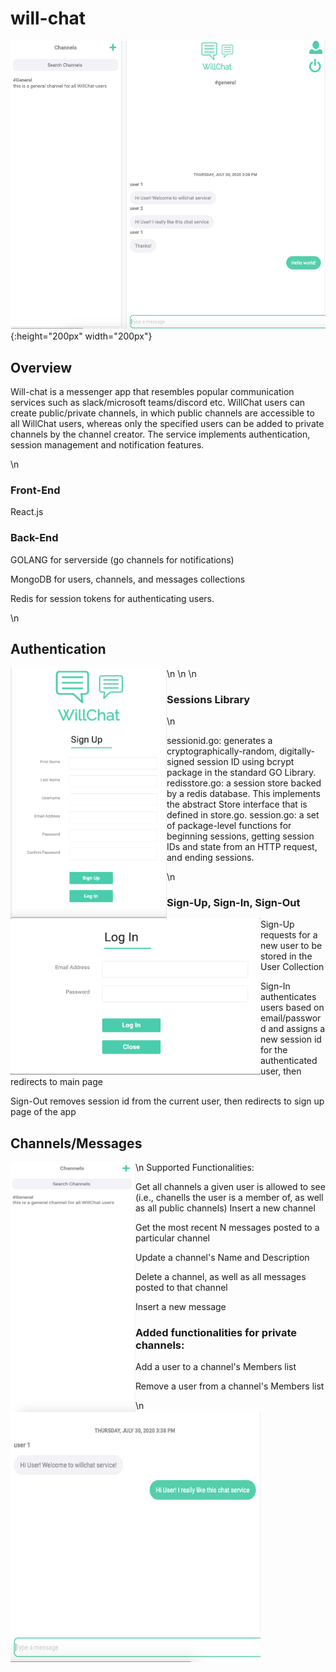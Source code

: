 # will-chat
![Home](imgs/Home.png){:height="200px" width="200px"}

## Overview
Will-chat is a messenger app that resembles popular communication services such as slack/microsoft teams/discord etc. WillChat users can create public/private channels, in which public channels are accessible to all WillChat users, whereas only the specified users can be added to private channels by the channel creator. The service implements authentication, session management and notification features. 

\n

### Front-End
React.js

### Back-End
GOLANG for serverside (go channels for notifications)

MongoDB for users, channels, and messages collections 

Redis for session tokens for authenticating users. 

\n

## Authentication

\n
<img src="imgs/Signup.png" align="left" height="400" width="250" >
\n
<img src="imgs/Login.png" align="left" height="250" width="400" >
\n

### Sessions Library

\n

sessionid.go: generates a cryptographically-random, digitally-signed session ID using bcrypt package in the standard GO Library.
redisstore.go: a session store backed by a redis database. This implements the abstract Store interface that is defined in store.go.
session.go: a set of package-level functions for beginning sessions, getting session IDs and state from an HTTP request, and ending sessions.

\n

### Sign-Up, Sign-In, Sign-Out

Sign-Up requests for a new user to be stored in the User Collection

Sign-In authenticates users based on email/password and assigns a new session id for the authenticated user, then redirects to main page

Sign-Out removes session id from the current user, then redirects to sign up page of the app


## Channels/Messages
<img src="imgs/Channels.png" align="left" height="400" width="200" >

\n
Supported Functionalities:

Get all channels a given user is allowed to see (i.e., chanells the user is a member of, as well as all public channels)
Insert a new channel

Get the most recent N messages posted to a particular channel

Update a channel's Name and Description

Delete a channel, as well as all messages posted to that channel

Insert a new message

### Added functionalities for private channels:

Add a user to a channel's Members list

Remove a user from a channel's Members list

<img src="imgs/Chat.png" align="left" height="400" width="400" >
\n




